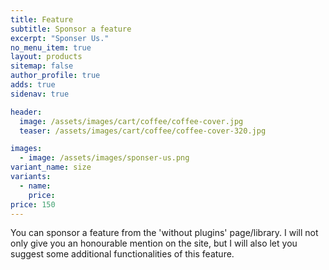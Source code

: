 ```yaml
---
title: Feature
subtitle: Sponsor a feature
excerpt: "Sponser Us."
no_menu_item: true
layout: products
sitemap: false
author_profile: true
adds: true
sidenav: true

header:
  image: /assets/images/cart/coffee/coffee-cover.jpg
  teaser: /assets/images/cart/coffee/coffee-cover-320.jpg

images:
  - image: /assets/images/sponser-us.png
variant_name: size
variants:
  - name:
    price: 
price: 150
---
```


You can sponsor a feature from the 'without plugins' page/library. I will not only give you an honourable mention on the site, but I will also let you suggest some additional functionalities of this feature.